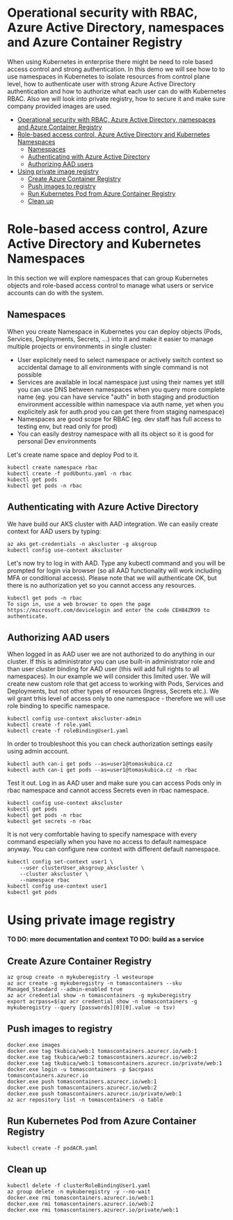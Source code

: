 # Operational security with RBAC, Azure Active Directory, namespaces and Azure Container Registry

When using Kubernetes in enterprise there might be need to role based access control and strong authentication. In this demo we will see how to to use namespaces in Kubernetes to isolate resources from control plane level, how to authenticate user with strong Azure Active Directory authentication and how to authorize what each user can do with Kubernetes RBAC. Also we will look into private registry, how to secure it and make sure company provided images are used.

- [Operational security with RBAC, Azure Active Directory, namespaces and Azure Container Registry](#operational-security-with-rbac-azure-active-directory-namespaces-and-azure-container-registry)
- [Role-based access control, Azure Active Directory and Kubernetes Namespaces](#role-based-access-control-azure-active-directory-and-kubernetes-namespaces)
    - [Namespaces](#namespaces)
    - [Authenticating with Azure Active Directory](#authenticating-with-azure-active-directory)
    - [Authorizing AAD users](#authorizing-aad-users)
- [Using private image registry](#using-private-image-registry)
    - [Create Azure Container Registry](#create-azure-container-registry)
    - [Push images to registry](#push-images-to-registry)
    - [Run Kubernetes Pod from Azure Container Registry](#run-kubernetes-pod-from-azure-container-registry)
    - [Clean up](#clean-up)

# Role-based access control, Azure Active Directory and Kubernetes Namespaces
In this section we will explore namespaces that can group Kubernetes objects and role-based access control to manage what users or service accounts can do with the system.

## Namespaces
When you create Namespace in Kubernetes you can deploy objects (Pods, Services, Deployments, Secrets, ...) into it and make it easier to manage multiple projects or environments in single cluster:
* User explicitely need to select namespace or actively switch context so accidental damage to all environments with single command is not possible
* Services are available in local namespace just using their names yet still you can use DNS between namespaces when you query more complete name (eg. you can have service "auth" in both staging and production environment accessible within namespace via auth name, yet when you explicitely ask for auth.prod you can get there from staging namespace)
* Namespaces are good scope for RBAC (eg. dev staff has full access to testing env, but read only for prod)
* You can easily destroy namespace with all its object so it is good for personal Dev environments 

Let's create name space and deploy Pod to it.

```
kubectl create namespace rbac
kubectl create -f podUbuntu.yaml -n rbac
kubectl get pods
kubectl get pods -n rbac
```

## Authenticating with Azure Active Directory
We have build our AKS cluster with AAD integration. We can easily create context for AAD users by typing:

```
az aks get-credentials -n akscluster -g aksgroup
kubectl config use-context akscluster
```

Let's now try to log in with AAD. Type any kubectl command and you will be prompted for login via browser (so all AAD functionality will work including MFA or conditional access). Please note that we will authenticate OK, but there is no authorization yet so you cannot access any resources.

```
kubectl get pods -n rbac
To sign in, use a web browser to open the page https://microsoft.com/devicelogin and enter the code CEH84ZR99 to authenticate.
```

## Authorizing AAD users
When logged in as AAD user we are not authorized to do anything in our cluster. If this is administrator you can use built-in administrator role and than user cluster binding for AAD user  (this will add full rights to all namespaces). In our example we will consider this limited user. We will create new custom role that get access to working with Pods, Services and Deployments, but not other types of resources (Ingress, Secrets etc.). We wil grant trhis level of access only to one namespace - therefore we will use role binding to specific namespace.

```
kubectl config use-context akscluster-admin
kubectl create -f role.yaml
kubectl create -f roleBindingUser1.yaml
```

In order to troubleshoot this you can check authorization settings easily using admin account.

```
kubectl auth can-i get pods --as=user1@tomaskubica.cz
kubectl auth can-i get pods --as=user1@tomaskubica.cz -n rbac
```

Test it out. Log in as AAD user and make sure you can access Pods only in rbac namespace and cannot access Secrets even in rbac namespace.

```
kubectl config use-context akscluster
kubectl get pods
kubectl get pods -n rbac
kubectl get secrets -n rbac
```

It is not very comfortable having to specify namespace with every command especially when you have no access to default namespace anyway. You can configure new context with different default namespace.

```
kubectl config set-context user1 \
    --user clusterUser_aksgroup_akscluster \
    --cluster akscluster \
    --namespace rbac
kubectl config use-context user1
kubectl get pods
```

# Using private image registry

**TO DO: more documentation and context
TO DO: build as a service**

## Create Azure Container Registry
```
az group create -n mykuberegistry -l westeurope
az acr create -g mykuberegistry -n tomascontainers --sku Managed_Standard --admin-enabled true
az acr credential show -n tomascontainers -g mykuberegistry
export acrpass=$(az acr credential show -n tomascontainers -g mykuberegistry --query [passwords][0][0].value -o tsv)
```

## Push images to registry
```
docker.exe images
docker.exe tag tkubica/web:1 tomascontainers.azurecr.io/web:1
docker.exe tag tkubica/web:2 tomascontainers.azurecr.io/web:2
docker.exe tag tkubica/web:1 tomascontainers.azurecr.io/private/web:1
docker.exe login -u tomascontainers -p $acrpass tomascontainers.azurecr.io
docker.exe push tomascontainers.azurecr.io/web:1
docker.exe push tomascontainers.azurecr.io/web:2
docker.exe push tomascontainers.azurecr.io/private/web:1
az acr repository list -n tomascontainers -o table
```

## Run Kubernetes Pod from Azure Container Registry
```
kubectl create -f podACR.yaml
```

## Clean up
```
kubectl delete -f clusterRoleBindingUser1.yaml
az group delete -n mykuberegistry -y --no-wait
docker.exe rmi tomascontainers.azurecr.io/web:1
docker.exe rmi tomascontainers.azurecr.io/web:2
docker.exe rmi tomascontainers.azurecr.io/private/web:1

```